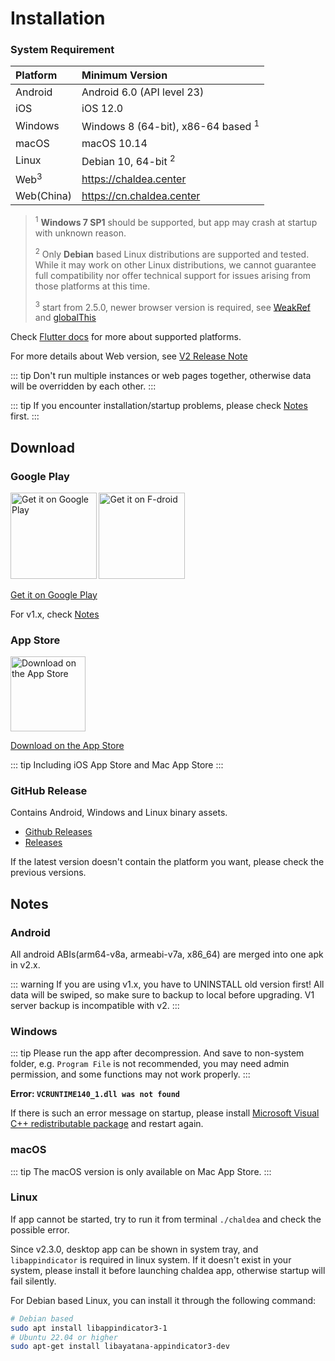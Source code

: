 # Installation

### System Requirement

| Platform        | Minimum Version                               |
| :-------------- | :-------------------------------------------- |
| Android         | Android 6.0 (API level 23)                    |
| iOS             | iOS 12.0                                      |
| Windows         | Windows 8 (64-bit), x86-64 based <sup>1</sup> |
| macOS           | macOS 10.14                                   |
| Linux           | Debian 10, 64-bit <sup>2</sup>                |
| Web<sup>3</sup> | <https://chaldea.center>                      |
| Web(China)      | <https://cn.chaldea.center>                   |

> <sup>1</sup> **Windows 7 SP1** should be supported, but app may crash at startup with unknown reason.
>
> <sup>2</sup> Only **Debian** based Linux distributions are supported and tested. While it may work on other Linux distributions, we cannot guarantee full compatibility nor offer technical support for issues arising from those platforms at this time.
> 
> <sup>3</sup> start from 2.5.0, newer browser version is required, see [WeakRef](https://developer.mozilla.org/en-US/docs/Web/JavaScript/Reference/Global_Objects/WeakRef/WeakRef#browser_compatibility) and [globalThis](https://developer.mozilla.org/en-US/docs/Web/JavaScript/Reference/Global_Objects/globalThis#browser_compatibility)

Check [Flutter docs](https://docs.flutter.dev/reference/supported-platforms) for more about supported platforms.

For more details about Web version, see [V2 Release Note](./v2_release.md)

::: tip
Don't run multiple instances or web pages together, otherwise data will be overridden by each other.
:::

::: tip
If you encounter installation/startup problems, please check [Notes](#notes) first.
:::

## Download

### Google Play

[<img alt='Get it on Google Play' src='https://play.google.com/intl/en_us/badges/static/images/badges/en_badge_web_generic.png' width="137.5"/>](https://play.google.com/store/apps/details?id=cc.narumi.chaldea)
[<img alt='Get it on F-droid' src='https://fdroid.gitlab.io/artwork/badge/get-it-on.png' width="137.5"/>](https://f-droid.org/packages/cc.narumi.chaldea.fdroid/)

[Get it on Google Play](https://play.google.com/store/apps/details?id=cc.narumi.chaldea)

For v1.x, check [Notes](#notes)

### App Store

[<img src="https://tools.applemediaservices.com/api/badges/download-on-the-app-store/black/en-US?size=250x83&amp;releaseDate=1610841600&h=cb0adac232fdd6b88894f78b2f349b6e" alt="Download on the App Store" width="120">](https://apps.apple.com/us/app/chaldea/id1548713491?itsct=apps_box&itscg=30200)

[Download on the App Store](https://apps.apple.com/us/app/chaldea/id1548713491?itsct=apps_box&itscg=30200)

::: tip
Including iOS App Store and Mac App Store
:::

### GitHub Release

Contains Android, Windows and Linux binary assets.

- [Github Releases](https://github.com/chaldea-center/chaldea/releases)
- [Releases](./releases.md)

If the latest version doesn't contain the platform you want, please check the previous versions.

## Notes

### Android

All android ABIs(arm64-v8a, armeabi-v7a, x86_64) are merged into one apk in v2.x.

::: warning
If you are using v1.x, you have to UNINSTALL old version first! All data will be swiped,
so make sure to backup to local before upgrading. V1 server backup is incompatible with v2.
:::

### Windows

::: tip
Please run the app after decompression. And save to non-system folder, e.g. `Program File` is not recommended, you may need admin permission, and some functions may not work properly.
:::

**Error: `VCRUNTIME140_1.dll was not found`**

If there is such an error message on startup, please install [Microsoft Visual C++ redistributable package](https://support.microsoft.com/en-us/help/2977003/the-latest-supported-visual-c-downloads) and restart again.

### macOS

::: tip
The macOS version is only available on Mac App Store.
:::

### Linux

If app cannot be started, try to run it from terminal `./chaldea` and check the possible error.

Since v2.3.0, desktop app can be shown in system tray, and `libappindicator` is required in linux system.
If it doesn't exist in your system, please install it before launching chaldea app, otherwise startup will fail silently.

For Debian based Linux, you can install it through the following command:

```sh
# Debian based
sudo apt install libappindicator3-1
# Ubuntu 22.04 or higher
sudo apt-get install libayatana-appindicator3-dev
```
